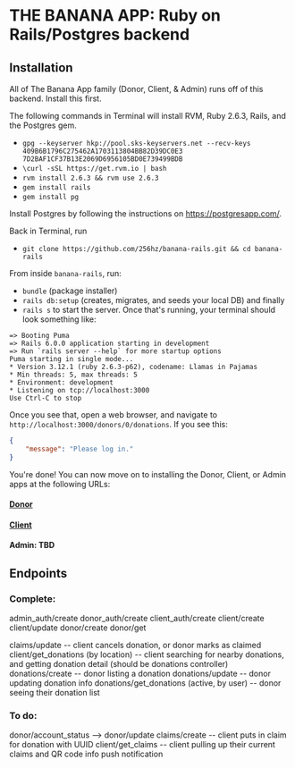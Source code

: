# THE BANANA APP: Ruby on Rails/Postgres backend

## Installation

All of The Banana App family (Donor, Client, & Admin) runs off of this backend.  Install this first.

The following commands in Terminal will install RVM, Ruby 2.6.3, Rails, and the Postgres gem.
- `gpg --keyserver hkp://pool.sks-keyservers.net --recv-keys 409B6B1796C275462A1703113804BB82D39DC0E3 7D2BAF1CF37B13E2069D6956105BD0E739499BDB`
- `\curl -sSL https://get.rvm.io | bash`
- `rvm install 2.6.3 && rvm use 2.6.3`
- `gem install rails`
- `gem install pg`

Install Postgres by following the instructions on https://postgresapp.com/.

Back in Terminal, run
- `git clone https://github.com/256hz/banana-rails.git && cd banana-rails`

From inside `banana-rails`, run:
- `bundle` (package installer)
- `rails db:setup` (creates, migrates, and seeds your local DB)
and finally
- `rails s`
to start the server.  Once that's running, your terminal should look something like:

```terminal
=> Booting Puma
=> Rails 6.0.0 application starting in development 
=> Run `rails server --help` for more startup options
Puma starting in single mode...
* Version 3.12.1 (ruby 2.6.3-p62), codename: Llamas in Pajamas
* Min threads: 5, max threads: 5
* Environment: development
* Listening on tcp://localhost:3000
Use Ctrl-C to stop
```

Once you see that, open a web browser, and navigate to `http://localhost:3000/donors/0/donations`.  If you see this:

```json
{
	"message": "Please log in."
}
```

You're done!  You can now move on to installing the Donor, Client, or Admin apps at the following URLs:

#### [Donor](https://github.com/FoodIsLifeBGP/banana-rn)

#### [Client](https://github.com/FoodIsLifeBGP/banana-rn-client)

#### Admin: TBD



## Endpoints

### Complete:
admin_auth/create
donor_auth/create
client_auth/create
client/create
client/update
donor/create
donor/get

claims/update -- client cancels donation, or donor marks as claimed
client/get_donations (by location) -- client searching for nearby donations, and getting donation detail (should be donations controller)
donations/create -- donor listing a donation
donations/update -- donor updating donation info
donations/get_donations (active, by user) -- donor seeing their donation list

### To do:
donor/account_status --> donor/update
claims/create -- client puts in claim for donation with UUID
client/get_claims -- client pulling up their current claims and QR code info
push notification

